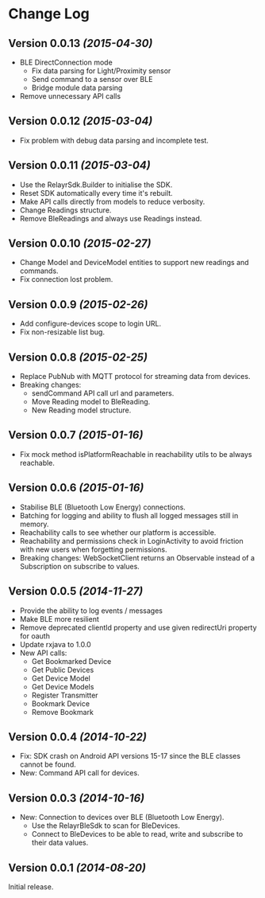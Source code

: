 Change Log
==========

Version 0.0.13 *(2015-04-30)*
----------------------------
 * BLE DirectConnection mode
   * Fix data parsing for Light/Proximity sensor
   * Send command to a sensor over BLE
   * Bridge module data parsing
 * Remove unnecessary API calls

Version 0.0.12 *(2015-03-04)*
----------------------------
 * Fix problem with debug data parsing and incomplete test.

Version 0.0.11 *(2015-03-04)*
----------------------------
 * Use the RelayrSdk.Builder to initialise the SDK.
 * Reset SDK automatically every time it's rebuilt.
 * Make API calls directly from models to reduce verbosity.
 * Change Readings structure.
 * Remove BleReadings and always use Readings instead.

Version 0.0.10 *(2015-02-27)*
----------------------------
 * Change Model and DeviceModel entities to support new readings and commands.
 * Fix connection lost problem.

Version 0.0.9 *(2015-02-26)*
----------------------------
 * Add configure-devices scope to login URL.
 * Fix non-resizable list bug.

Version 0.0.8 *(2015-02-25)*
----------------------------
 * Replace PubNub with MQTT protocol for streaming data from devices. 
 * Breaking changes: 
    * sendCommand API call url and parameters.
    * Move Reading model to BleReading.
    * New Reading model structure.
 
Version 0.0.7 *(2015-01-16)*
----------------------------
 * Fix mock method isPlatformReachable in reachability utils to be always reachable.

Version 0.0.6 *(2015-01-16)*
----------------------------
 * Stabilise BLE (Bluetooth Low Energy) connections.
 * Batching for logging and ability to flush all logged messages still in memory.
 * Reachability calls to see whether our platform is accessible.
 * Reachability and permissions check in LoginActivity to avoid friction with new users when 
   forgetting permissions.
 * Breaking changes: WebSocketClient returns an Observable instead of a Subscription on subscribe 
   to values.

Version 0.0.5 *(2014-11-27)*
----------------------------
 * Provide the ability to log events / messages
 * Make BLE more resilient
 * Remove deprecated clientId property and use given redirectUri property for oauth
 * Update rxjava to 1.0.0
 * New API calls:
    * Get Bookmarked Device
    * Get Public Devices
    * Get Device Model
    * Get Device Models
    * Register Transmitter
    * Bookmark Device
    * Remove Bookmark

Version 0.0.4 *(2014-10-22)*
----------------------------
 * Fix: SDK crash on Android API versions 15-17 since the BLE classes cannot be found.
 * New: Command API call for devices.

Version 0.0.3 *(2014-10-16)*
----------------------------
 * New: Connection to devices over BLE (Bluetooth Low Energy).
   * Use the RelayrBleSdk to scan for BleDevices.
   * Connect to BleDevices to be able to read, write and subscribe to their data values.

Version 0.0.1 *(2014-08-20)*
----------------------------
Initial release.